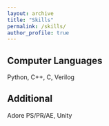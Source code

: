 ```yaml
---
layout: archive
title: "Skills"
permalink: /skills/
author_profile: true
---
```


Computer Languages
----------------
Python, C++, C, Verilog

Additional
----------------
Adore PS/PR/AE, Unity
